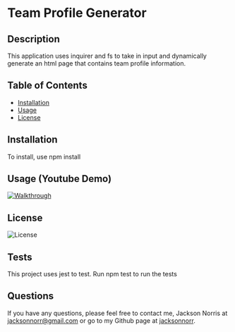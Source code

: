 # Team Profile Generator

## Description

This application uses inquirer and fs to take in input and dynamically generate an html page that contains team profile information.

## Table of Contents

- [Installation](#installation)
- [Usage](#usage)
- [License](#license)

## Installation

To install, use npm install

## Usage (Youtube Demo)

[![Walkthrough](https://i9.ytimg.com/vi/-2uDgT-Aqes/mq3.jpg?sqp=CNTD6ZEG&rs=AOn4CLBj-KBt7mvW4KefptMg0KGnX77rRQ&retry=4)](https://youtu.be/-2uDgT-Aqes)

## License

![License](https://img.shields.io/static/v1?label=License&message=MIT&color=red)

## Tests

This project uses jest to test. Run npm test to run the tests

## Questions

If you have any questions, please feel free to contact me, Jackson Norris at [jacksonnorr@gmail.com](mailto:jacksonnorr@gmail.com) or go to my Github page at [jacksonnorr](https://github.com/jacksonnorris).
